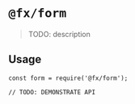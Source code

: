 # `@fx/form`

> TODO: description

## Usage

```
const form = require('@fx/form');

// TODO: DEMONSTRATE API
```
